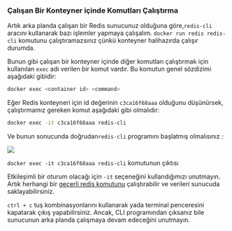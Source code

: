 
### Çalışan Bir Konteyner içinde Komutları Çalıştırma

Artık arka planda çalışan bir Redis sunucunuz olduğuna göre,`redis-cli` aracını kullanarak bazı işlemler yapmaya çalışalım. `docker run redis redis-cli` komutunu çalıştıramazsınız çünkü konteyner halihazırda çalışır durumda.

Bunun gibi çalışan bir konteyner içinde diğer komutları çalıştırmak için kullanılan `exec` adı verilen bir komut vardır. Bu komutun genel sözdizimi aşağıdaki  gibidir:
 
```bash
docker exec <container id> <command>
```
Eğer Redis konteyneri için id değerinin `c3ca16f68aaa` olduğunu düşünürsek, çalıştırmamız gereken komut aşağıdaki gibi olmalıdır:

```bash
docker exec -it c3ca16f68aaa redis-cli
```

Ve bunun sonucunda doğrudan`redis-cli`  programını başlatmış olmalısınız :

![](https://github.com/karacamelihcan/the-docker-handbook/blob/main/Images/docker-handbook-exec-it-redis-cli.png)

`docker exec -it c3ca16f68aaa redis-cli`  komutunun çıktısı

Etkileşimli bir oturum olacağı için `-it` seçeneğini kullandığımızı unutmayın. Artık herhangi bir  [geçerli redis komutunu](https://redis.io/commands)  çalıştırabilir ve verileri sunucuda saklayabilirsiniz.

`ctrl + c`  tuş kombinasyonlarını kullanarak yada terminal penceresini kapatarak çıkış yapabilirsiniz. Ancak, CLI programından çıksanız bile sunucunun arka planda çalışmaya devam edeceğini unutmayın.

